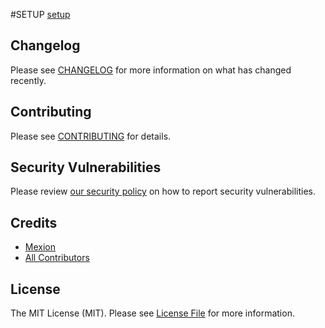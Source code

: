 #SETUP
[setup](../setup.md)


## Changelog

Please see [CHANGELOG](CHANGELOG.md) for more information on what has changed recently.

## Contributing

Please see [CONTRIBUTING](.github/CONTRIBUTING.md) for details.

## Security Vulnerabilities

Please review [our security policy](../../security/policy) on how to report security vulnerabilities.

## Credits

- [Mexion](https://github.com/mexion)
- [All Contributors](../../contributors)

## License

The MIT License (MIT). Please see [License File](LICENSE.md) for more information.
